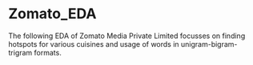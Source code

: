 # Zomato_EDA
The following EDA of Zomato Media Private Limited focusses on finding hotspots for various cuisines and usage of words in unigram-bigram-trigram formats.
